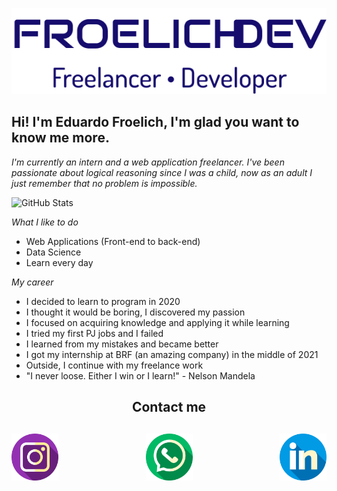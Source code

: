 <p align="center">
  <a href="https://github.com/FroelichDev">
    <img src="./assents/logo.png" title="Eduardo Froelich"/>
  </a>
</p>

## Hi! I'm Eduardo Froelich, I'm glad you want to know me more.

*I'm currently an intern and a web application freelancer. I've been passionate about logical reasoning since I was a child, now as an adult I just remember that no problem is impossible.*

![GitHub Stats](https://github-readme-stats.anuraghazra1.vercel.app/api?username=FroelichDev&show_icons=true&hide_border=true)

*What I like to do*
- Web Applications (Front-end to back-end)
- Data Science
- Learn every day


*My career*
- I decided to learn to program in 2020
- I thought it would be boring, I discovered my passion
- I focused on acquiring knowledge and applying it while learning
- I tried my first PJ jobs and I failed
- I learned from my mistakes and became better
- I got my internship at BRF (an amazing company) in the middle of 2021
- Outside, I continue with my freelance work
- "I never loose. Either I win or I learn!" - Nelson Mandela


<h2 align="center">Contact me<h2>
<p align="center">
  <a href="https://www.instagram.com/fr0el1ch/">
    <img src="./assents/instagram.png" width="75px" align="left">
  </a>
  <a href="https://api.whatsapp.com/send?phone=5541999193311">
    <img src="./assents/whatsapp.png" width="75px" align="center">
  </a>
  <a href="https://www.linkedin.com/in/eduardo-froelich-developer/">
    <img src="./assents/linkedin.png" width="75px" align="right">
  </a>
</p>
